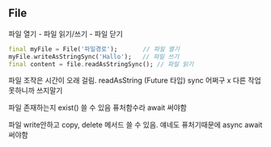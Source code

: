 ## File
파일 열기 - 파일 읽기/쓰기 - 파일 닫기
```dart
final myFile = File('파일경로');       // 파일 열기
myFile.writeAsStringSync('Hallo');   // 파일 쓰기
final content = file.readAsStringSync(); // 파일 읽기
```
파일 조작은 시간이 오래 걸림. readAsString (Future 타입) sync 어쩌구 x 다른 작업 못하니까 쓰지말기

파일 존재하는지 exist() 쓸 수 있음 퓨처함수라 await 써야함 

파일 write안하고 copy, delete 메서드 쓸 수 있음. 얘네도 퓨처기때문에 async await 써야함